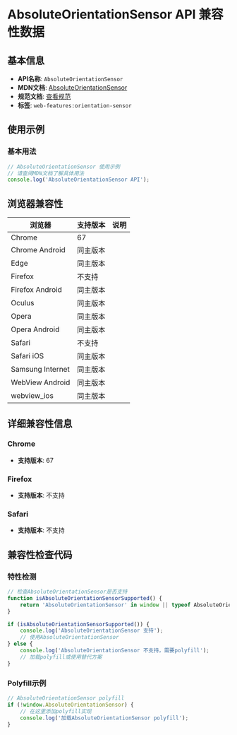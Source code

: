 # AbsoluteOrientationSensor API 兼容性数据

## 基本信息

- **API名称**: `AbsoluteOrientationSensor`
- **MDN文档**: [AbsoluteOrientationSensor](https://developer.mozilla.org/docs/Web/API/AbsoluteOrientationSensor)
- **规范文档**: [查看规范](https://w3c.github.io/orientation-sensor/#absoluteorientationsensor-interface)
- **标签**: `web-features:orientation-sensor`

## 使用示例

### 基本用法

```javascript
// AbsoluteOrientationSensor 使用示例
// 请查阅MDN文档了解具体用法
console.log('AbsoluteOrientationSensor API');
```

## 浏览器兼容性

| 浏览器 | 支持版本 | 说明 |
|--------|----------|------|
| Chrome | 67 |  |
| Chrome Android | 同主版本 |  |
| Edge | 同主版本 |  |
| Firefox | 不支持 |  |
| Firefox Android | 同主版本 |  |
| Oculus | 同主版本 |  |
| Opera | 同主版本 |  |
| Opera Android | 同主版本 |  |
| Safari | 不支持 |  |
| Safari iOS | 同主版本 |  |
| Samsung Internet | 同主版本 |  |
| WebView Android | 同主版本 |  |
| webview_ios | 同主版本 |  |

## 详细兼容性信息

### Chrome

- **支持版本**: 67

### Firefox

- **支持版本**: 不支持

### Safari

- **支持版本**: 不支持

## 兼容性检查代码

### 特性检测

```javascript
// 检查AbsoluteOrientationSensor是否支持
function isAbsoluteOrientationSensorSupported() {
    return 'AbsoluteOrientationSensor' in window || typeof AbsoluteOrientationSensor !== 'undefined';
}

if (isAbsoluteOrientationSensorSupported()) {
    console.log('AbsoluteOrientationSensor 支持');
    // 使用AbsoluteOrientationSensor
} else {
    console.log('AbsoluteOrientationSensor 不支持，需要polyfill');
    // 加载polyfill或使用替代方案
}
```

### Polyfill示例

```javascript
// AbsoluteOrientationSensor polyfill
if (!window.AbsoluteOrientationSensor) {
    // 在这里添加polyfill实现
    console.log('加载AbsoluteOrientationSensor polyfill');
}
```

